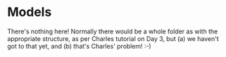 # Models

There's nothing here! Normally there would be a whole folder as with the appropriate structure, as per Charles tutorial on Day 3, but (a) we haven't got to that yet, and (b) that's Charles' problem! :-) 
